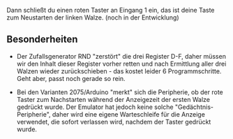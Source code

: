 Dann schließt du einen roten Taster an Eingang 1 ein, das ist deine Taste zum Neustarten der linken Walze. (noch in der Entwicklung)

## Besonderheiten

- Der Zufallsgenerator RND "zerstört" die drei Register D-F, daher müssen wir den Inhalt dieser Register vorher retten und nach Ermittlung aller drei Walzen wieder zurückschieben - das kostet leider 6 Programmschritte. Geht aber, passt noch gerade so rein. 

- Bei den Varianten 2075/Arduino "merkt" sich die Peripherie, ob der rote Taster zum Nachstarten während der Anzeigezeit der ersten Walze gedrückt wurde. Der Emulator hat jedoch keine solche "Gedächtnis-Peripherie", daher wird eine eigene Warteschleife für die Anzeige verwendet, die sofort verlassen wird, nachdem der Taster gedrückt wurde.

